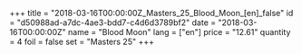 +++
title = "2018-03-16T00:00:00Z_Masters_25_Blood_Moon_[en]_false"
id = "d50988ad-a7dc-4ae3-bdd7-c4d6d3789bf2"
date = "2018-03-16T00:00:00Z"
name = "Blood Moon"
lang = ["en"]
price = "12.61"
quantity = 4
foil = false
set = "Masters 25"
+++
